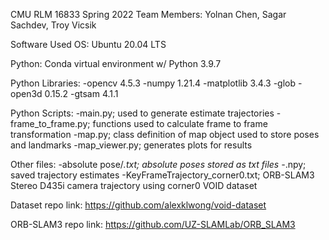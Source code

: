 CMU RLM 16833 Spring 2022
Team Members: Yolnan Chen, Sagar Sachdev, Troy Vicsik

Software Used
OS: Ubuntu 20.04 LTS

Python: Conda virtual environment w/ Python 3.9.7

Python Libraries:
-opencv 4.5.3
-numpy 1.21.4
-matplotlib 3.4.3
-glob
-open3d 0.15.2
-gtsam 4.1.1

Python Scripts:
-main.py; used to generate estimate trajectories
-frame_to_frame.py; functions used to calculate frame to frame transformation
-map.py; class definition of map object used to store poses and landmarks
-map_viewer.py; generates plots for results

Other files:
-absolute pose/*.txt; absolute poses stored as txt files
-*.npy; saved trajectory estimates
-KeyFrameTrajectory_corner0.txt; ORB-SLAM3 Stereo D435i camera trajectory using corner0 VOID dataset

Dataset repo link: https://github.com/alexklwong/void-dataset

ORB-SLAM3 repo link: https://github.com/UZ-SLAMLab/ORB_SLAM3 